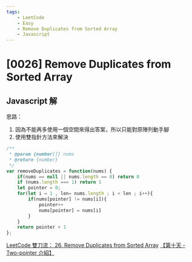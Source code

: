 ```yaml
---
tags: 
    - LeetCode
    - Easy
    - Remove Duplicates from Sorted Array
    - Javascript
---
```

# [0026] Remove Duplicates from Sorted Array
## Javascript 解
思路：
1. 因為不能再多使用一個空間來得出答案，所以只能對原陣列動手腳
2. 使用雙指針方法來解決
```javascript
/**
 * @param {number[]} nums
 * @return {number}
 */
var removeDuplicates = function(nums) {
    if(nums == null || nums.length == 0) return 0
    if (nums.length === 1) return 1
    let pointer = 0;
    for(let i = 1 , len= nums.length ; i < len ; i++){
        if(nums[pointer] != nums[i]){
            pointer++
            nums[pointer] = nums[i]
        }
    }
    return pointer + 1
};
```
[LeetCode 雙刀流： 26. Remove Duplicates from Sorted Array](https://ithelp.ithome.com.tw/articles/10270237)
[【第十天 - Two-pointer 介紹】](https://ithelp.ithome.com.tw/articles/10262277)
